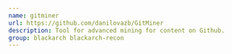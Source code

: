 ```yaml
---
name: gitminer
url: https://github.com/danilovazb/GitMiner
description: Tool for advanced mining for content on Github.
group: blackarch blackarch-recon
---
```

